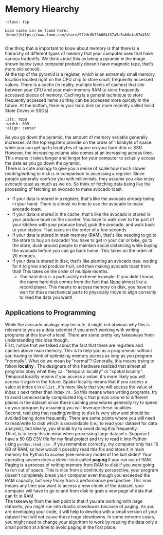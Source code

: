 # Memory Hiearchy


```{admonition} Tip
:class: tip

Loom video can be found here:
[None](https://www.loom.com/share/972dc6b78b064f87a5a5ab6e4a87d458)


```

One thing that is important to know about memory is that there is a hierarchy of different types of memory that your computer uses that have various tradeoffs. We think about this as being a pyramid in the image shown below (your computer probably doesn't have magnetic tape, that's more old-school).  
At the top of the pyramid is a register, which is an extremely small memory location located right on the CPU chip to store small, frequently accessed values. There is a cache (in reality, multiple levels of caches) that site between your CPU and your main memory RAM to store frequently accessed pieces of memory. Caching is a general technique to store frequently accessed items so they can be accessed more quickly in the future. At the bottom, there is your hard disk (or more recently called Solid State Drives or SSDs).  
```{image} https://static.us.edusercontent.com/files/DXacRUQrKM9ff9kUrdH4OTrI
:alt: TODO
:width: 639
:align: center
```

As you go down the pyramid, the amount of memory variable generally increases. At the top registers provide on the order of 1 kilobyte of space while you can get up to terabytes of space on your hard disk or SSD. However, the increasing volume also comes at an increasing access time. This means it takes longer and longer for your computer to actually access the data as you go down the pyramid.  
There is a cute analogy to give you a sense of scale how much slower reading/writing to disk is in comparison to accessing a register. Since people generally confuse you with millennials, they assume you also enjoy avocado toast as much as we do. So think of fetching data being like the processing of fetching an avocado to make avocado toast.  
-  If your data is stored in a register, that's like the avocado already being in your hand. There is almost no time to use the avocado to make avocado toast.  
-  If your data is stored in the cache, that's like the avocado is stored in your produce bowl on the counter. You have to walk over to the part of your kitchen with your produce bowl, grab the avocado, and walk back to your station. That takes on the order of a few seconds.  
-  If your data is stored in main memory (RAM), that's like needing to go to the store to buy an avocado! You have to get in your car or bike, go to the store, duck around people to maintain social distancing while buying the avocado before you can go back home. This takes on the order of 20 minutes.  
-  If your data is stored in disk, that's like planting an avocado tree, waiting for it to grow and produce fruit, and then making avocado toast from that! This takes on the order of multiple months.  
    -  The hard disk is a particularly extreme example. If you didn't know, the name hard disk comes from the fact that         [None](https://eclats-antivols.fr/32873-large_default/hard-disk-1tb-sata-hdd-western-digital-av-hard-drive-wd10purx.jpg)         almost like a record player. This means to access memory on disk, you have to wait for these mechanical parts to physically move to align correctly to read the data you want!  


##  Applications to Programming  

While the avocado analogy may be cute, it might not obvious why this is relevant to you as a data scientist if you aren't working with writing programs at this low of a level. There are some pretty key takeaways from understanding this idea though.  
First, notice that we talked about the fact that there are registers and caches above main memory. This is to help you as a programmer without you having to think of optimizing memory access as long as you program "normally". What do we mean by "normal"? Generally, this means trying to follow **locality** . The designers of this hardware realized that almost all programs obey what they call "temporal locality" or "spatial locality". Temporal locality means if you access a value, it's more likely you will access it again in the future. Spatial locality means that if you access a value at index `0` in a `list` , it's more likely that you will access the value at index `1` next rather than index `74` . So this means when writing programs, try to avoid unnecessarily complicated logic that jumps around to different places in the dataset since these caching procedures generally try to speed up your program by assuming you will leverage these localities.  
Second, realizing that reading/writing to disk is very slow and should be avoided being done frequently. There are some points where you will need to read/write to disk which is unavoidable (i.e., to read your dataset for data analysis), but ideally, you should try to avoid doing this frequently.  
Third, is to keep this in mind when processing large datasets. Suppose I have a 50 GB CSV file for my final project and try to read it into Python using `pandas.read_csv` . If you remember correctly, my computer only has 16 GB of RAM, so how would it possibly read this file and store it in main memory for Python to access (see memory model of the last slide)? Your operating system does a clever trick called **paging** if you run out of RAM. Paging is a process of writing memory from RAM to disk if you were going to run out of space. This is nice from a continuity perspective, your program doesn't completely break your computer even though you exceeded the RAM capacity, but very tricky from a performance perspective. This now means any time you want to access a new chunk of the dataset, your computer will have to go to and from disk to grab a new page of data that can fit in RAM.  
The takeaway from the last point is that if you are working with large datasets, you might run into drastic slowdowns because of paging. As you are developing your code, it will help to develop with a small version of your dataset that will not cause these huge slowdowns. In some extreme cases, you might need to change your algorithm to work by reading the data only a small portion at a time to avoid paging in the first place.  
